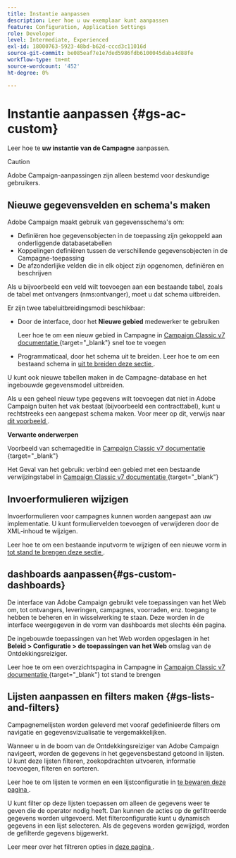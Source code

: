 ```yaml
---
title: Instantie aanpassen
description: Leer hoe u uw exemplaar kunt aanpassen
feature: Configuration, Application Settings
role: Developer
level: Intermediate, Experienced
exl-id: 18000763-5923-48bd-b62d-cccd3c11016d
source-git-commit: be085eaf7e1e7ded5986fdb6100045daba4d88fe
workflow-type: tm+mt
source-wordcount: '452'
ht-degree: 0%

---
```


# Instantie aanpassen {#gs-ac-custom}

Leer hoe te **uw instantie van de Campagne** aanpassen.

>[!CAUTION]
>
>Adobe Campaign-aanpassingen zijn alleen bestemd voor deskundige gebruikers.

## Nieuwe gegevensvelden en schema&#39;s maken

Adobe Campaign maakt gebruik van gegevensschema&#39;s om:

* Definiëren hoe gegevensobjecten in de toepassing zijn gekoppeld aan onderliggende databasetabellen
* Koppelingen definiëren tussen de verschillende gegevensobjecten in de Campagne-toepassing
* De afzonderlijke velden die in elk object zijn opgenomen, definiëren en beschrijven

Als u bijvoorbeeld een veld wilt toevoegen aan een bestaande tabel, zoals de tabel met ontvangers (nms:ontvanger), moet u dat schema uitbreiden.

Er zijn twee tabeluitbreidingsmodi beschikbaar:

* Door de interface, door het **Nieuwe gebied** medewerker te gebruiken

  Leer hoe te om een nieuw gebied in Campagne in [ Campaign Classic v7 documentatie ](https://experienceleague.adobe.com/docs/campaign-classic/using/configuring-campaign-classic/editing-schemas/new-field-wizard.html#configuring-campaign-classic){target="_blank"} snel toe te voegen 

* Programmaticaal, door het schema uit te breiden. Leer hoe te om een bestaand schema in [ uit te breiden deze sectie ](../dev/extend-schema.md).

U kunt ook nieuwe tabellen maken in de Campagne-database en het ingebouwde gegevensmodel uitbreiden.

Als u een geheel nieuw type gegevens wilt toevoegen dat niet in Adobe Campaign buiten het vak bestaat (bijvoorbeeld een contracttabel), kunt u rechtstreeks een aangepast schema maken. Voor meer op dit, verwijs naar [ dit voorbeeld ](../dev/create-schema.md#example--creating-a-contract-table).

**Verwante onderwerpen**

Voorbeeld van schemageditie in [ Campaign Classic v7 documentatie ](https://experienceleague.adobe.com/docs/campaign-classic/using/configuring-campaign-classic/editing-schemas/examples-of-schemas-edition.html#configuring-campaign-classic){target="_blank"} 

Het Geval van het gebruik: verbind een gebied met een bestaande verwijzingstabel in [ Campaign Classic v7 documentatie ](https://experienceleague.adobe.com/docs/campaign-classic/using/configuring-campaign-classic/editing-schemas/examples-of-schemas-edition.html#uc-link){target="_blank"} 


## Invoerformulieren wijzigen

Invoerformulieren voor campagnes kunnen worden aangepast aan uw implementatie. U kunt formuliervelden toevoegen of verwijderen door de XML-inhoud te wijzigen.

Leer hoe te om een bestaande inputvorm te wijzigen of een nieuwe vorm in [ tot stand te brengen deze sectie ](../dev/forms.md).

## dashboards aanpassen{#gs-custom-dashboards}

De interface van Adobe Campaign gebruikt vele toepassingen van het Web om, tot ontvangers, leveringen, campagnes, voorraden, enz. toegang te hebben te beheren en in wisselwerking te staan. Deze worden in de interface weergegeven in de vorm van dashboards met slechts één pagina.

De ingebouwde toepassingen van het Web worden opgeslagen in het **Beleid > Configuratie > de toepassingen van het Web** omslag van de Ontdekkingsreiziger.

Leer hoe te om een overzichtspagina in Campagne in [ Campaign Classic v7 documentatie ](https://experienceleague.adobe.com/docs/campaign-classic/using/designing-content/web-applications/use-cases--creating-overviews.html#creating-a-single-page-web-application){target="_blank"} tot stand te brengen 


## Lijsten aanpassen en filters maken {#gs-lists-and-filters}

Campagnemelijsten worden geleverd met vooraf gedefinieerde filters om navigatie en gegevensvizualisatie te vergemakkelijken.

Wanneer u in de boom van de Ontdekkingsreiziger van Adobe Campaign navigeert, worden de gegevens in het gegevensbestand getoond in lijsten. U kunt deze lijsten filteren, zoekopdrachten uitvoeren, informatie toevoegen, filteren en sorteren.

Leer hoe te om lijsten te vormen en een lijstconfiguratie in [ te bewaren deze pagina ](../start/campaign-ui.md).

U kunt filter op deze lijsten toepassen om alleen de gegevens weer te geven die de operator nodig heeft. Dan kunnen de acties op de gefiltreerde gegevens worden uitgevoerd. Met filterconfiguratie kunt u dynamisch gegevens in een lijst selecteren. Als de gegevens worden gewijzigd, worden de gefilterde gegevens bijgewerkt.

Leer meer over het filtreren opties in [ deze pagina ](../audiences/create-filters.md).
